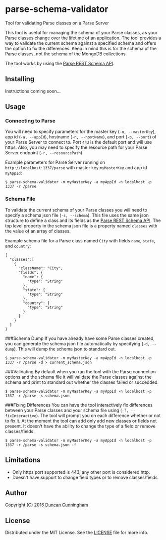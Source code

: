 # parse-schema-validator
Tool for validating Parse classes on a Parse Server

This tool is useful for managing the schema of your Parse classes, as your Parse classes change over the lifetime of an application. The tool provides a way to validate the current schema against a specified schema and offers the option to fix the differences. Keep in mind this is for the schema of the Parse classes, not the schema of the MongoDB collections.

The tool works by using the [Parse REST Schema API](http://parseplatform.github.io/docs/rest/guide/#schema).

## Installing
Instructions coming soon...

## Usage

### Connecting to Parse
You will need to specify parameters for the master key (`-m, --masterKey`), app id (`-a, --appId`), hostname (`-n, --hostName`), and port (`-p, --port`) of your Parse Server to connect to. Port `443` is the default port and will use https. Also, you may need to specify the resource path for your Parse Server endpoint (`-r, --resourcePath`).

Example parameters for Parse Server running on `http://localhost:1337/parse` with master key `myMasterKey` and app id `myAppId`:
```
$ parse-schema-validator -m myMasterKey -a myAppId -n localhost -p 1337 -r /parse
```

### Schema File
To validate the current schema of your Parse classes you will need to specify a schema json file (`-s, --schema`). This file uses the same json structure to define a class and its fields as the [Parse REST Schema API](http://parseplatform.github.io/docs/rest/guide/#schema). The top level property in the schema json file is a property named `classes` with the value of an array of classes.

Example schema file for a Parse class named `City` with fields `name`, `state`, and `country`:
```
{
  "classes":[
    {
      "className": "City",
      "fields": {
        "name": {
          "type": "String"
        },
        "state": {
          "type": "String"
        },
        "country": {
          "type": "String"
        }
      }
    }
  ]
}
```
###Schema Dump
If you have already have some Parse classes created, you can generate the schema json file automatically by specifying (`-d, --dump`). This will dump the schema json to standard out.

```
$ parse-schema-validator -m myMasterKey -a myAppId -n localhost -p 1337 -r /parse -d > current_schema.json
```

###Validating
By default when you run the tool with the Parse connection options and the schema file it will validate the Parse classes against the schema and print to standard out whether the classes failed or succedded.

```
$ parse-schema-validator -m myMasterKey -a myAppId -n localhost -p 1337 -r /parse -s schema.json
```

###Fixing Differences
You can have the tool interactively fix differences between your Parse classes and your schema file using (`-f, --fixInteractive`). The tool will prompt you on each difference whether or not to fix it. At the moment the tool can add only add new classes or fields not present. It doesn't have the ability to change the type of a field or remove classes/fields.

```
$ parse-schema-validator -m myMasterKey -a myAppId -n localhost -p 1337 -r /parse -s schema.json -f
```

## Limitations
* Only https port supported is 443, any other port is considered http.
* Doesn't have support to change field types or to remove classes/fields.

## Author

Copyright (C) 2016 [Duncan Cunningham](https://github.com/sirnacnud)

## License

Distributed under the MIT License. See the [LICENSE](LICENSE) file for more info.
